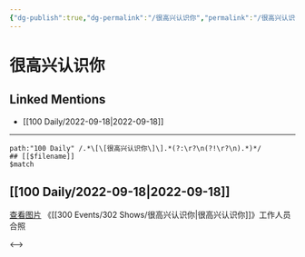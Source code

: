 ```yaml
---
{"dg-publish":true,"dg-permalink":"/很高兴认识你","permalink":"/很高兴认识你/"}
---
```


# 很高兴认识你

## Linked Mentions
- [[100 Daily/2022-09-18\|2022-09-18]]


---

```expander
path:"100 Daily" /.*\[\[很高兴认识你\]\].*(?:\r?\n(?!\r?\n).*)*/
## [[$filename]]
$match
```
## [[100 Daily/2022-09-18\|2022-09-18]]
[查看图片](https://wx2.sinaimg.cn/large/0088n2Pggy1h6b6jzm51ej30qk1b8jxv.jpg) 《[[300 Events/302 Shows/很高兴认识你\|很高兴认识你]]》工作人员合照

<-->